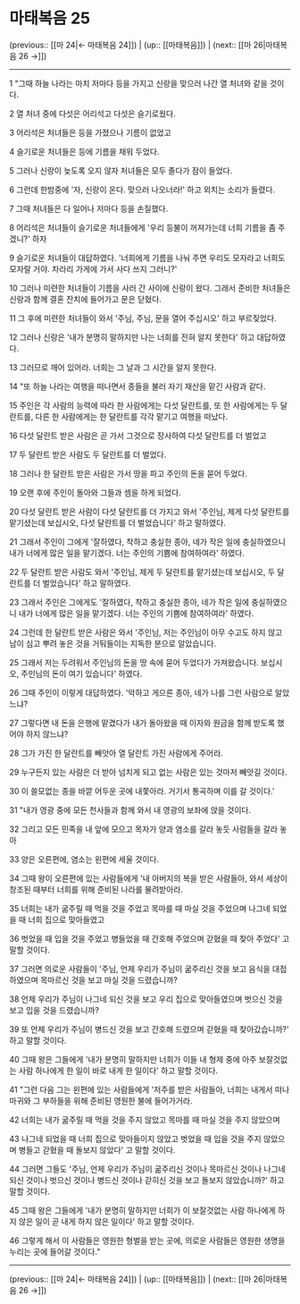 # 마태복음 25

(previous:: [[마 24|← 마태복음 24]]) | (up:: [[마태복음]]) | (next:: [[마 26|마태복음 26 →]])

***




1 
"그때 하늘 나라는 마치 저마다 등을 가지고 신랑을 맞으러 나간 열 처녀와 같을 것이다. 



2 
열 처녀 중에 다섯은 어리석고 다섯은 슬기로웠다. 



3 
어리석은 처녀들은 등을 가졌으나 기름이 없었고 



4 
슬기로운 처녀들은 등에 기름을 채워 두었다. 



5 
그러나 신랑이 늦도록 오지 않자 처녀들은 모두 졸다가 잠이 들었다. 



6 
그런데 한밤중에 '자, 신랑이 온다. 맞으러 나오너라!' 하고 외치는 소리가 들렸다. 



7 
그때 처녀들은 다 일어나 저마다 등을 손질했다. 



8 
어리석은 처녀들이 슬기로운 처녀들에게 '우리 등불이 꺼져가는데 너희 기름을 좀 주겠니?' 하자 



9 
슬기로운 처녀들이 대답하였다. '너희에게 기름을 나눠 주면 우리도 모자라고 너희도 모자랄 거야. 차라리 가게에 가서 사다 쓰지 그러니?' 



10 
그러나 미련한 처녀들이 기름을 사러 간 사이에 신랑이 왔다. 그래서 준비한 처녀들은 신랑과 함께 결혼 잔치에 들어가고 문은 닫혔다. 



11 
그 후에 미련한 처녀들이 와서 '주님, 주님, 문을 열어 주십시오' 하고 부르짖었다. 



12 
그러나 신랑은 '내가 분명히 말하지만 나는 너희를 전혀 알지 못한다' 하고 대답하였다. 



13 
그러므로 깨어 있어라. 너희는 그 날과 그 시간을 알지 못한다. 



14 
"또 하늘 나라는 여행을 떠나면서 종들을 불러 자기 재산을 맡긴 사람과 같다. 



15 
주인은 각 사람의 능력에 따라 한 사람에게는 다섯 달란트를, 또 한 사람에게는 두 달란트를, 다른 한 사람에게는 한 달란트를 각각 맡기고 여행을 떠났다. 



16 
다섯 달란트 받은 사람은 곧 가서 그것으로 장사하여 다섯 달란트를 더 벌었고 



17 
두 달란트 받은 사람도 두 달란트를 더 벌었다. 



18 
그러나 한 달란트 받은 사람은 가서 땅을 파고 주인의 돈을 묻어 두었다. 



19 
오랜 후에 주인이 돌아와 그들과 셈을 하게 되었다. 



20 
다섯 달란트 받은 사람이 다섯 달란트를 더 가지고 와서 '주인님, 제게 다섯 달란트를 맡기셨는데 보십시오, 다섯 달란트를 더 벌었습니다' 하고 말하였다. 



21 
그래서 주인이 그에게 '잘하였다, 착하고 충실한 종아, 네가 작은 일에 충실하였으니 내가 너에게 많은 일을 맡기겠다. 너는 주인의 기쁨에 참여하여라' 하였다. 



22 
두 달란트 받은 사람도 와서 '주인님, 제게 두 달란트를 맡기셨는데 보십시오, 두 달란트를 더 벌었습니다' 하고 말하였다. 



23 
그래서 주인은 그에게도 '잘하였다, 착하고 충실한 종아, 네가 작은 일에 충실하였으니 내가 너에게 많은 일을 맡기겠다. 너는 주인의 기쁨에 참여하여라' 하였다. 



24 
그런데 한 달란트 받은 사람은 와서 '주인님, 저는 주인님이 아무 수고도 하지 않고 남이 심고 뿌려 놓은 것을 거둬들이는 지독한 분으로 알았습니다. 



25 
그래서 저는 두려워서 주인님의 돈을 땅 속에 묻어 두었다가 가져왔습니다. 보십시오, 주인님의 돈이 여기 있습니다' 하였다. 



26 
그때 주인이 이렇게 대답하였다. '악하고 게으른 종아, 네가 나를 그런 사람으로 알았느냐? 



27 
그렇다면 내 돈을 은행에 맡겼다가 내가 돌아왔을 때 이자와 원금을 함께 받도록 했어야 하지 않느냐? 



28 
그가 가진 한 달란트를 빼앗아 열 달란트 가진 사람에게 주어라. 



29 
누구든지 있는 사람은 더 받아 넘치게 되고 없는 사람은 있는 것마저 빼앗길 것이다. 



30 
이 쓸모없는 종을 바깥 어두운 곳에 내쫓아라. 거기서 통곡하며 이를 갈 것이다.' 



31 
"내가 영광 중에 모든 천사들과 함께 와서 내 영광의 보좌에 앉을 것이다. 



32 
그리고 모든 민족을 내 앞에 모으고 목자가 양과 염소를 갈라 놓듯 사람들을 갈라 놓아 



33 
양은 오른편에, 염소는 왼편에 세울 것이다. 



34 
그때 왕이 오른편에 있는 사람들에게 '내 아버지의 복을 받은 사람들아, 와서 세상이 창조된 때부터 너희를 위해 준비된 나라를 물려받아라. 



35 
너희는 내가 굶주릴 때 먹을 것을 주었고 목마를 때 마실 것을 주었으며 나그네 되었을 때 너희 집으로 맞아들였고 



36 
벗었을 때 입을 것을 주었고 병들었을 때 간호해 주었으며 갇혔을 때 찾아 주었다' 고 말할 것이다. 



37 
그러면 의로운 사람들이 '주님, 언제 우리가 주님이 굶주리신 것을 보고 음식을 대접하였으며 목마르신 것을 보고 마실 것을 드렸습니까? 



38 
언제 우리가 주님이 나그네 되신 것을 보고 우리 집으로 맞아들였으며 벗으신 것을 보고 입을 것을 드렸습니까? 



39 
또 언제 우리가 주님이 병드신 것을 보고 간호해 드렸으며 갇혔을 때 찾아갔습니까?' 하고 말할 것이다. 



40 
그때 왕은 그들에게 '내가 분명히 말하지만 너희가 이들 내 형제 중에 아주 보잘것없는 사람 하나에게 한 일이 바로 내게 한 일이다' 하고 말할 것이다. 



41 
"그런 다음 그는 왼편에 있는 사람들에게 '저주를 받은 사람들아, 너희는 내게서 떠나 마귀와 그 부하들을 위해 준비된 영원한 불에 들어가거라. 



42 
너희는 내가 굶주릴 때 먹을 것을 주지 않았고 목마를 때 마실 것을 주지 않았으며 



43 
나그네 되었을 때 너희 집으로 맞아들이지 않았고 벗었을 때 입을 것을 주지 않았으며 병들고 갇혔을 때 돌보지 않았다' 고 말할 것이다. 



44 
그러면 그들도 '주님, 언제 우리가 주님이 굶주리신 것이나 목마르신 것이나 나그네 되신 것이나 벗으신 것이나 병드신 것이나 갇히신 것을 보고 돌보지 않았습니까?' 하고 말할 것이다. 



45 
그때 왕은 그들에게 '내가 분명히 말하지만 너희가 이 보잘것없는 사람 하나에게 하지 않은 일이 곧 내게 하지 않은 일이다' 하고 말할 것이다. 



46 
그렇게 해서 이 사람들은 영원한 형벌을 받는 곳에, 의로운 사람들은 영원한 생명을 누리는 곳에 들어갈 것이다."

***

(previous:: [[마 24|← 마태복음 24]]) | (up:: [[마태복음]]) | (next:: [[마 26|마태복음 26 →]])
